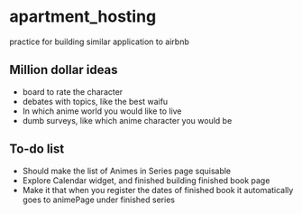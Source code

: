 # apartment_hosting

practice for building similar application to airbnb

## Million dollar ideas
- board to rate the character
- debates with topics, like the best waifu
- In which anime world you would like to live
- dumb surveys, like which anime character you would be

## To-do list

- Should make the list of Animes in Series page squisable
- Explore Calendar widget, and finished building finished book page
- Make it that when you register the dates of finished book it automatically goes to animePage under finished series